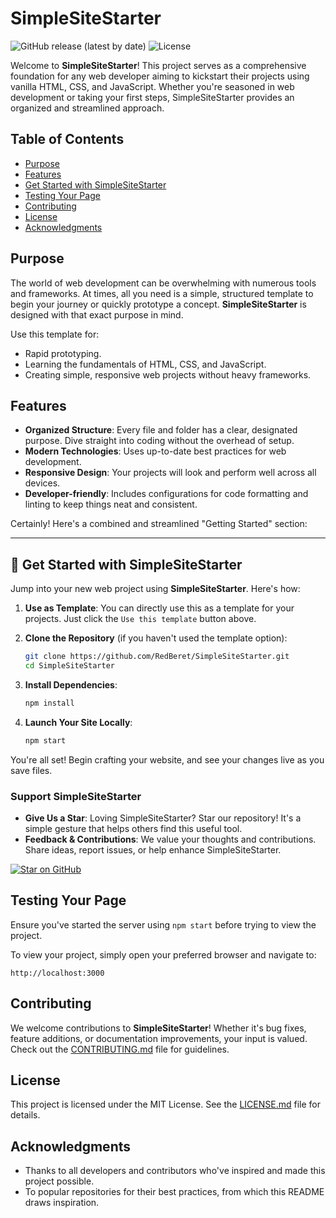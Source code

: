 # SimpleSiteStarter

![GitHub release (latest by date)](https://img.shields.io/github/v/release/RedBeret/SimpleSiteStarter) ![License](https://img.shields.io/github/license/RedBeret/SimpleSiteStarter)

Welcome to **SimpleSiteStarter**! This project serves as a comprehensive foundation for any web developer aiming to kickstart their projects using vanilla HTML, CSS, and JavaScript. Whether you're seasoned in web development or taking your first steps, SimpleSiteStarter provides an organized and streamlined approach.

## Table of Contents

- [Purpose](#purpose)
- [Features](#features)
- [Get Started with SimpleSiteStarter](#-get-started-with-simplesitestarter)
- [Testing Your Page](#testing-your-page)
- [Contributing](#contributing)
- [License](#license)
- [Acknowledgments](#acknowledgments)

## Purpose

The world of web development can be overwhelming with numerous tools and frameworks. At times, all you need is a simple, structured template to begin your journey or quickly prototype a concept. **SimpleSiteStarter** is designed with that exact purpose in mind.

Use this template for:
- Rapid prototyping.
- Learning the fundamentals of HTML, CSS, and JavaScript.
- Creating simple, responsive web projects without heavy frameworks.

## Features

- **Organized Structure**: Every file and folder has a clear, designated purpose. Dive straight into coding without the overhead of setup.
- **Modern Technologies**: Uses up-to-date best practices for web development.
- **Responsive Design**: Your projects will look and perform well across all devices.
- **Developer-friendly**: Includes configurations for code formatting and linting to keep things neat and consistent.

Certainly! Here's a combined and streamlined "Getting Started" section:

---

## 🚀 Get Started with SimpleSiteStarter

Jump into your new web project using **SimpleSiteStarter**. Here's how:

1. **Use as Template**: You can directly use this as a template for your projects. Just click the `Use this template` button above.

2. **Clone the Repository** (if you haven't used the template option):
    ```bash
    git clone https://github.com/RedBeret/SimpleSiteStarter.git
    cd SimpleSiteStarter
    ```

3. **Install Dependencies**:
    ```bash
    npm install
    ```

4. **Launch Your Site Locally**:
    ```bash
    npm start
    ```

You're all set! Begin crafting your website, and see your changes live as you save files.
### Support SimpleSiteStarter

- **Give Us a Star**: Loving SimpleSiteStarter? Star our repository! It's a simple gesture that helps others find this useful tool.
- **Feedback & Contributions**: We value your thoughts and contributions. Share ideas, report issues, or help enhance SimpleSiteStarter.

[![Star on GitHub](https://img.shields.io/github/stars/RedBeret/SimpleSiteStarter.svg?style=social)](https://github.com/RedBeret/SimpleSiteStarter/stargazers)

## Testing Your Page

Ensure you've started the server using `npm start` before trying to view the project.

To view your project, simply open your preferred browser and navigate to:

```
http://localhost:3000
```


## Contributing

We welcome contributions to **SimpleSiteStarter**! Whether it's bug fixes, feature additions, or documentation improvements, your input is valued. Check out the [CONTRIBUTING.md](./CONTRIBUTING.md) file for guidelines. 

## License

This project is licensed under the MIT License. See the [LICENSE.md](./LICENSE.md) file for details.

## Acknowledgments

- Thanks to all developers and contributors who've inspired and made this project possible.
- To popular repositories for their best practices, from which this README draws inspiration.

